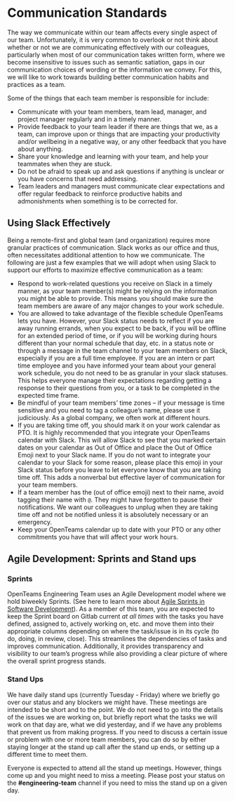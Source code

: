 # Communication Standards 

The way we communicate within our team affects every single aspect of our team. Unfortunately, it is very common to overlook or not think about whether or not we are communicating effectively with our colleagues, particularly when most of our communication takes written form, where we become insensitive to issues such as semantic satiation, gaps in our communication choices of wording or the information we convey. For this, we will like to work towards building better communication habits and practices as a team. 


Some of the things that each team member is responsible for include: 

- Communicate with your team members, team lead, manager, and project manager regularly and in a timely manner. 
- Provide feedback to your team leader if there are things that we, as a team, can improve upon or things that are impacting your productivity and/or wellbeing in a negative way, or any other feedback that you have about anything. 
- Share your knowledge and learning with your team, and help your teammates when they are stuck. 
- Do not be afraid to speak up and ask questions if anything is unclear or you have concerns that need addressing. 
- Team leaders and managers must communicate clear expectations and offer regular feedback to reinforce productive habits and admonishments when something is to be corrected for. 

## Using Slack Effectively 

Being a remote-first and global team (and organization) requires more granular practices of communication. Slack works as our office and thus, often necessitates additional attention to how we communicate. The following are just a few examples that we will adopt when using Slack to support our efforts to maximize effective communication as a team: 

- Respond to work-related questions you receive on Slack in a timely manner, as your team member(s) might be relying on the information you might be able to provide. This means you should make sure the team members are aware of any major changes to your work schedule. 
- You are allowed to take advantage of the flexible schedule OpenTeams lets you have. However, your Slack status needs to reflect if you are away running errands, when you expect to be back, if you will be offline for an extended period of time, or if you will be working during hours different than your normal schedule that day, etc. in a status note or through a message in the team channel to your team members on Slack, especially if you are a full time employee. If you are an intern or part time employee and you have informed your team about your general work schedule, you do not need to be as granular in your slack statuses. This helps everyone manage their expectations regarding getting a response to their questions from you, or a task to be completed in the expected time frame. 
- Be mindful of your team members’ time zones – if your message is time sensitive and you need to tag a colleague’s name, please use it judiciously. As a global company, we often work at different hours. 
- If you are taking time off, you should mark it on your work calendar as PTO. It is highly recommended that you integrate your OpenTeams calendar with Slack. This will allow Slack to see that you marked certain dates on your calendar as Out of Office and place the Out of Office Emoji next to your Slack name. If you do not want to integrate your calendar to your Slack for some reason, please place this emoji in your Slack status before you leave to let everyone know that you are taking time off. This adds a nonverbal but effective layer of communication for your team members. 
- If a team member has the (out of office emoji) next to their name, avoid tagging their name with `@`. They might have forgotten to pause their notifications. We want our colleagues to unplug when they are taking time off and not be notified unless it is absolutely necessary or an emergency. 
- Keep your OpenTeams calendar up to date with your PTO or any other commitments you have that will affect your work hours. 


## Agile Development: Sprints and Stand ups 

### Sprints

OpenTeams Engineering Team uses an Agile Development model where we hold biweekly Sprints. (See here to learn more about [Agile Sprints in Software Development](https://www.simplilearn.com/agile-sprint-article)). As a member of this team, you are expected to keep the Sprint board on Gitlab current *at all times* with the tasks you have defined, assigned to, actively working on, etc. and move them into their appropriate columns depending on where the task/issue is in its cycle (to do, doing, in review, close). This streamlines the dependencies of tasks and improves communication. Additionally, it provides transparency and visibility to our team’s progress while also providing a clear picture of where the overall sprint progress stands. 

### Stand Ups 

We have daily stand ups (currently Tuesday - Friday) where we briefly go over our status and any blockers we might have. These meetings are intended to be short and to the point. We do not need to go into the details of the issues we are working on, but briefly report what the tasks we will work on that day are, what we did yesterday, and if we have any problems that prevent us from making progress. If you need to discuss a certain issue or problem with one or more team members, you can do so by either staying longer at the stand up call after the stand up ends, or setting up a different time to meet them. 

Everyone is expected to attend all the stand up meetings. However, things come up and you might need to miss a meeting. Please post your status on the **#engineering-team** channel if you need to miss the stand up on a given day. 
